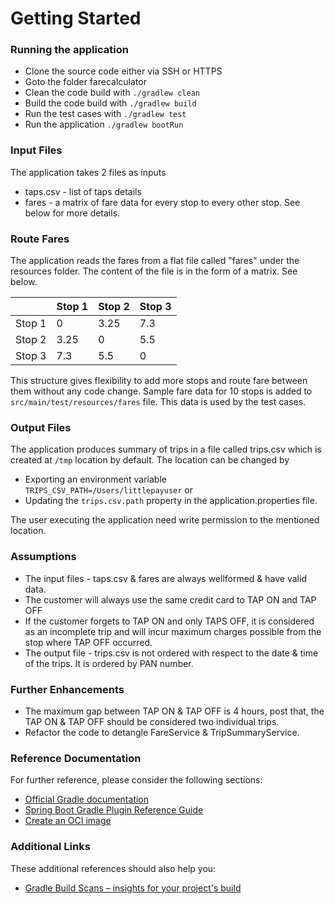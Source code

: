 # Getting Started

### Running the application
* Clone the source code either via SSH or HTTPS
* Goto the folder farecalculator
* Clean the code build with `./gradlew clean`
* Build the code build with `./gradlew build`
* Run the test cases with `./gradlew test`
* Run the application `./gradlew bootRun`

### Input Files
The application takes 2 files as inputs
* taps.csv - list of taps details
* fares - a matrix of fare data for every stop to every other stop. See below for more details.

### Route Fares
The application reads the fares from a flat file called "fares" under the resources folder. The content of the file is in the form of a matrix. See below.

|        | Stop 1 | Stop 2 | Stop 3 |
|--------|--------|--------|--------|
| Stop 1 | 0      | 3.25   | 7.3    |
| Stop 2 | 3.25   | 0      | 5.5    |
| Stop 3 | 7.3    | 5.5    | 0      |

This structure gives flexibility to add more stops and route fare between them without any code change. Sample fare data for 10 stops is added to `src/main/test/resources/fares` file. This data is used by the test cases.

### Output Files
The application produces summary of trips in a file called trips.csv which is created at `/tmp` location by default. The location can be changed by 
* Exporting an environment variable `TRIPS_CSV_PATH=/Users/littlepayuser` or 
* Updating the `trips.csv.path` property in the application.properties file. 

The user executing the application need write permission to the mentioned location.

### Assumptions
* The input files - taps.csv & fares are always wellformed & have valid data.
* The customer will always use the same credit card to TAP ON and TAP OFF
* If the customer forgets to TAP ON and only TAPS OFF, it is considered as an incomplete trip and will incur maximum charges possible from the stop where TAP OFF occurred.
* The output file - trips.csv is not ordered with respect to the date & time of the trips. It is ordered by PAN number.

### Further Enhancements
* The maximum gap between TAP ON & TAP OFF is 4 hours, post that, the TAP ON & TAP OFF should be considered two individual trips.
* Refactor the code to detangle FareService & TripSummaryService.

### Reference Documentation
For further reference, please consider the following sections:

* [Official Gradle documentation](https://docs.gradle.org)
* [Spring Boot Gradle Plugin Reference Guide](https://docs.spring.io/spring-boot/3.4.0/gradle-plugin)
* [Create an OCI image](https://docs.spring.io/spring-boot/3.4.0/gradle-plugin/packaging-oci-image.html)

### Additional Links
These additional references should also help you:

* [Gradle Build Scans – insights for your project's build](https://scans.gradle.com#gradle)

